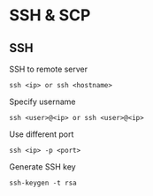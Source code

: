 # SSH & SCP

## SSH

SSH to remote server
```
ssh <ip> or ssh <hostname>
```

Specify username
```
ssh <user>@<ip> or ssh <user>@<ip>
```

Use different port
```
ssh <ip> -p <port>
```

Generate SSH key
```
ssh-keygen -t rsa
```